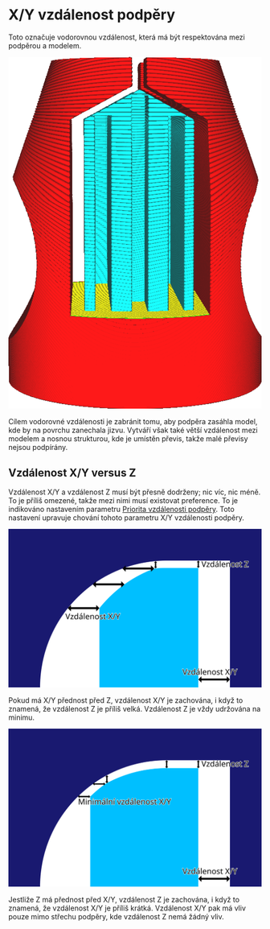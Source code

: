 X/Y vzdálenost podpěry
====
Toto označuje vodorovnou vzdálenost, která má být respektována mezi podpěrou a modelem.

![Horizontální mezera mezi podpěrou a modelem](../../../articles/images/support_xy_distance.png)

Cílem vodorovné vzdálenosti je zabránit tomu, aby podpěra zasáhla model, kde by na povrchu zanechala jizvu. Vytváří však také větší vzdálenost mezi modelem a nosnou strukturou, kde je umístěn převis, takže malé převisy nejsou podpírány.

Vzdálenost X/Y versus Z
----
Vzdálenost X/Y a vzdálenost Z musí být přesně dodrženy; nic víc, nic méně. To je příliš omezené, takže mezi nimi musí existovat preference. To je indikováno nastavením parametru [Priorita vzdálenosti podpěry](support_xy_overrides_z.md). Toto nastavení upravuje chování tohoto parametru  X/Y vzdálenosti podpěry.

![X/Y přepíše Z](../images/support_xy_overrides_z_cs.svg)

Pokud má X/Y přednost před Z, vzdálenost X/Y je zachována, i když to znamená, že vzdálenost Z je příliš velká. Vzdálenost Z je vždy udržována na minimu.

![Z přepíše X/Y](../images/support_z_overrides_xy_cs.svg)

Jestliže Z má přednost před X/Y, vzdálenost Z je zachována, i když to znamená, že vzdálenost X/Y je příliš krátká. Vzdálenost X/Y pak má vliv pouze mimo střechu podpěry, kde vzdálenost Z nemá žádný vliv.
